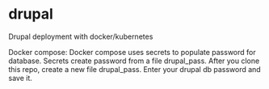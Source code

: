 # drupal
Drupal deployment with docker/kubernetes

Docker compose:
	Docker compose uses secrets to populate password for database. Secrets create password from a file drupal_pass. After you clone this repo, create a new file drupal_pass. Enter your drupal db password and save it.

